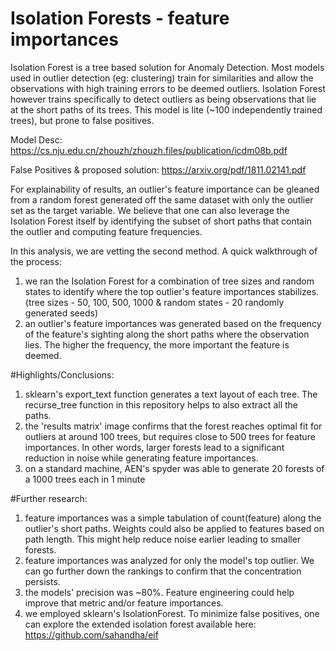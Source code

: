 # Isolation Forests - feature importances

Isolation Forest is a tree based solution for Anomaly Detection. Most models used in outlier detection (eg: clustering) train for similarities and allow the observations with high training errors to be deemed outliers. Isolation Forest however trains specifically to detect outliers as being observations that lie at the short paths of its trees. This model is lite (~100 independently trained trees), but prone to false positives. 

Model Desc: https://cs.nju.edu.cn/zhouzh/zhouzh.files/publication/icdm08b.pdf

False Positives & proposed solution: https://arxiv.org/pdf/1811.02141.pdf

For explainability of results, an outlier's feature importance can be gleaned from a random forest generated off the same dataset with only the outlier set as the target variable. We believe that one can also leverage the Isolation Forest itself by identifying the subset of short paths that contain the outlier and computing feature frequencies.

In this analysis, we are vetting the second method. A quick walkthrough of the process:
1) we ran the Isolation Forest for a combination of tree sizes and random states to identify where the top outlier's feature importances stabilizes.
    (tree sizes - 50, 100, 500, 1000 & random states - 20 randomly generated seeds)
2) an outlier's feature importances was generated based on the frequency of the feature's sighting along the short paths where the observation lies. The higher the frequency, the more important the feature is deemed.

#Highlights/Conclusions:
1) sklearn's export_text function generates a text layout of each tree. The recurse_tree function in this repository helps to also extract all the paths.
2) the 'results matrix' image confirms that the forest reaches optimal fit for outliers at around 100 trees, but requires close to 500 trees for feature importances. In other words, larger forests lead to a significant reduction in noise while generating feature importances.
3) on a standard machine, AEN's spyder was able to generate 20 forests of a 1000 trees each in 1 minute


#Further research:
1) feature importances was a simple tabulation of count(feature) along the outlier's short paths. Weights could also be applied to features based on path length. This might help reduce noise earlier leading to smaller forests.
2) feature importances was analyzed for only the model's top outlier. We can go further down the rankings to confirm that the concentration persists.
3) the models' precision was ~80%. Feature engineering could help improve that metric and/or feature importances.
4) we employed sklearn's IsolationForest. To minimize false positives, one can explore the extended isolation forest available here: https://github.com/sahandha/eif
